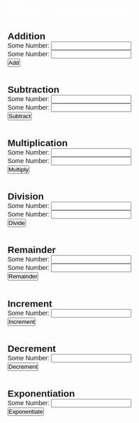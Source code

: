 <!DOCTYPE html>
<html lang="en">
  <head>
    <meta charset="UTF-8" />
    <meta http-equiv="X-UA-Compatible" content="IE=edge" />
    <meta name="viewport" content="width=device-width, initial-scale=1.0" />
    <link rel="stylesheet" href="style.css" />
    <title>Class 2 Assignment</title>
  </head>

  <body>
    <div class="main">
      <div class="calc">
        <h1>Class 2 Assignment</h1>
        <h2>Addition</h2>
        Some Number: <input type="number" id="num1" />
        <br />
        Some Number: <input type="number" id="num2" />
        <br />
        <button id="btn">Add</button>
        <br />
        <h1 id="result"></h1>
      </div>
      <div class="calc">
        <h2>Subtraction</h2>
        Some Number: <input type="number" id="num3" />
        <br />
        Some Number: <input type="number" id="num4" />
        <br />
        <button id="btn1">Subtract</button>
        <br />
        <h1 id="result1"></h1>
      </div>
      <div class="calc">
        <h2>Multiplication</h2>
        Some Number: <input type="number" id="num5" />
        <br />
        Some Number: <input type="number" id="num6" />
        <br />
        <button id="btn2">Multiply</button>
        <br />
        <h1 id="result2"></h1>
      </div>
      <div class="calc">
        <h2>Division</h2>
        Some Number: <input type="number" id="num7" />
        <br />
        Some Number: <input type="number" id="num8" />
        <br />
        <button id="btn3">Divide</button>
        <br />
        <h1 id="result3"></h1>
      </div>
      <div class="calc">
        <h2>Remainder</h2>
        Some Number: <input type="number" id="num9" />
        <br />
        Some Number: <input type="number" id="num10" />
        <br />
        <button id="btn4">Remainder</button>
        <br />
        <h1 id="result4"></h1>
      </div>
      <div class="calc">
        <h2>Increment</h2>
        Some Number: <input type="number" id="num11" />
        <br />
        <button id="btn5">Increment</button>
        <br />
        <h1 id="result5"></h1>
      </div>
      <div class="calc">
        <h2>Decrement</h2>
        Some Number: <input type="number" id="num12" />
        <br />
        <button id="btn6">Decrement</button>
        <br />
        <h1 id="result6"></h1>
      </div>
      <div class="calc">
        <h2>Exponentiation</h2>
        Some Number: <input type="number" id="num13" />
        <br />
        <button id="btn7">Exponentiate</button>
        <br />
        <h1 id="result7"></h1>
      </div>
    </div>
    <script src="index.js"></script>
  </body>
</html>

<!-- indoc css -->
<style>
  @import url("https://fonts.googleapis.com/css2?family=Oswald:wght@200;300;400;500;600;700&display=swap");

* {
  box-sizing: border-box;
  margin: 0;
  padding: 0;
  font-family: "Oswald", sans-serif;
}

.text {
  background-color: #232644;
  margin: 50px;
  padding: 50px;
}

.text p,
h1 {
  color: #fff;
}

.text h1 {
  margin-top: 50px;
  font-size: 3rem;
}

.pic {
  width: 12%;
}

.img-con {
  display: flex;
  flex-direction: row;
  justify-content: space-between;
  align-items: flex-end;
  margin: 50px;
  border-bottom: 1px solid;
  line-height: 1.5;
}

.summ-text {
  margin: 50px;
}

.skill-sec {
  margin: 50px;
}

.skill-sec h2 {
  border-bottom: 1px solid;
  line-height: 1.5;
  margin: 20px 0;
}

.list {
  padding: 0 50px;
  margin: 0 25px;
}

.row {
  display: flex;
}

.col {
  flex: 50%;
}

.exp-sec {
  margin: 50px;
}

.exp-sec h2 {
  border-bottom: 1px solid;
  line-height: 1.5;
  margin: 20px 0;
}

.edu-sec {
  margin: 50px;
}

.edu-sec h2 {
  border-bottom: 1px solid;
  line-height: 1.5;
  margin: 20px 0;
}

.cert-sec {
  margin: 50px;
}

.cert-sec h2 {
  border-bottom: 1px solid;
  line-height: 1.5;
  margin: 20px 0;
}

.text a {
  color: #fff;
  display: block;
}
</style>

<!-- indoc JS -->
<script>
  // Addition
btn.onclick = function myfunction() {
  let num1 = document.getElementById("num1").value;
  let num2 = document.getElementById("num2").value;

  let result = Number(num1) + Number(num2);
  console.log("result: ", result);
  document.getElementById("result").innerText = result;
};

// Subtraction
btn1.onclick = function myfunction1() {
  let num3 = document.getElementById("num3").value;
  let num4 = document.getElementById("num4").value;

  let result1 = Number(num3) - Number(num4);
  console.log("result1: ", result1);
  document.getElementById("result1").innerText = result1;
};

// Multiplication
btn2.onclick = function myfunction2() {
  let num5 = document.getElementById("num5").value;
  let num6 = document.getElementById("num6").value;

  let result2 = Number(num5) * Number(num6);
  console.log("result2: ", result2);
  document.getElementById("result2").innerText = result2;
};

// Division
btn3.onclick = function myfunction3() {
  let num7 = document.getElementById("num7").value;
  let num8 = document.getElementById("num8").value;

  let result3 = Number(num7).toFixed(2) / Number(num8).toFixed(2);
  console.log("result3: ", result3);
  document.getElementById("result3").innerText = result3;
};

// Remainder
btn4.onclick = function myfunction4() {
  let num9 = document.getElementById("num9").value;
  let num10 = document.getElementById("num10").value;

  let result4 = Number(num9).toFixed(2) % Number(num10).toFixed(2);
  console.log("result4: ", result4);
  document.getElementById("result4").innerText = result4;
};

// Increment
btn5.onclick = function myfunction5() {
  let num11 = document.getElementById("num11").value;

  let result5 = ++num11;
  console.log("result5: ", result5);
  document.getElementById("result5").innerText = result5;
};

// Decrement
btn6.onclick = function myfunction6() {
  let num12 = document.getElementById("num12").value;

  let result6 = --num12;
  console.log("result6: ", result6);
  document.getElementById("result6").innerText = result6;
};

// Exponentiation
btn7.onclick = function myfunction7() {
  let num13 = document.getElementById("num13").value;

  let result7 = Math.pow(num13, 2);
  console.log("result7: ", result7);
  document.getElementById("result7").innerText = result7;
};

</script>
